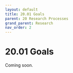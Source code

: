 ```yaml
---
layout: default
title: 20.01 Goals
parent: 20 Research Processes
grand_parent: Research
nav_order: 2
---
```


# 20.01 Goals

Coming soon.